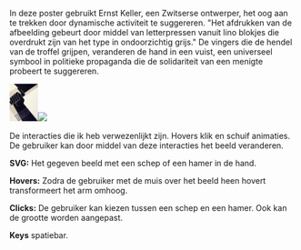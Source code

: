 In deze poster gebruikt Ernst Keller, een Zwitserse ontwerper, het oog aan te trekken door dynamische activiteit te suggereren. "Het afdrukken van de afbeelding gebeurt door middel van letterpressen vanuit lino blokjes die overdrukt zijn van het type in ondoorzichtig grijs." De vingers die de hendel van de troffel grijpen, veranderen de hand in een vuist, een universeel symbool in politieke propaganda die de solidariteit van een menigte probeert te suggereren.

<img src="art.png" width="50vw"><img src="art2.png" width="50vw">

De interacties die ik heb verwezenlijkt zijn. Hovers klik en schuif animaties. De gebruiker kan door middel van deze interacties het beeld veranderen.

<b>SVG:</b> Het gegeven beeld met een schep of een hamer in de hand.

<b>Hovers:</b> Zodra de gebruiker met de muis over het beeld heen hovert transformeert het arm omhoog.

<b>Clicks:</b> De gebruiker kan kiezen tussen een schep en een hamer. Ook kan de grootte worden aangepast.

<b>Keys</b> spatiebar.
